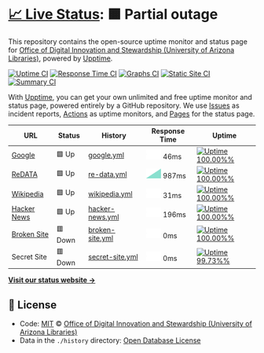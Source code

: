# [📈 Live Status](https://UAL-ODIS.github.io/uptime): <!--live status--> **🟧 Partial outage**

This repository contains the open-source uptime monitor and status page for [Office of Digital Innovation and Stewardship (University of Arizona Libraries)](https://new.library.arizona.edu/departments/odis), powered by [Upptime](https://github.com/upptime/upptime).

[![Uptime CI](https://github.com/koj-co/upptime/workflows/Uptime%20CI/badge.svg)](https://github.com/koj-co/upptime/actions?query=workflow%3A%22Uptime+CI%22)
[![Response Time CI](https://github.com/koj-co/upptime/workflows/Response%20Time%20CI/badge.svg)](https://github.com/koj-co/upptime/actions?query=workflow%3A%22Response+Time+CI%22)
[![Graphs CI](https://github.com/koj-co/upptime/workflows/Graphs%20CI/badge.svg)](https://github.com/koj-co/upptime/actions?query=workflow%3A%22Graphs+CI%22)
[![Static Site CI](https://github.com/koj-co/upptime/workflows/Static%20Site%20CI/badge.svg)](https://github.com/koj-co/upptime/actions?query=workflow%3A%22Static+Site+CI%22)
[![Summary CI](https://github.com/koj-co/upptime/workflows/Summary%20CI/badge.svg)](https://github.com/koj-co/upptime/actions?query=workflow%3A%22Summary+CI%22)

With [Upptime](https://upptime.js.org), you can get your own unlimited and free uptime monitor and status page, powered entirely by a GitHub repository. We use [Issues](https://github.com/UAL-ODIS/uptime/issues) as incident reports, [Actions](https://github.com/UAL-ODIS/uptime/actions) as uptime monitors, and [Pages](https://UAL-ODIS.github.io/uptime) for the status page.

<!--start: status pages-->
<!-- This summary is generated by Upptime (https://github.com/upptime/upptime) -->
<!-- Do not edit this manually, your changes will be overwritten -->

| URL                                             | Status  | History                                                                                      | Response Time                                                                    | Uptime                                                                                                                                                                                                                  |
| ----------------------------------------------- | ------- | -------------------------------------------------------------------------------------------- | -------------------------------------------------------------------------------- | ----------------------------------------------------------------------------------------------------------------------------------------------------------------------------------------------------------------------- |
| [Google](https://www.google.com)                | 🟩 Up   | [google.yml](https://github.com/UAL-ODIS/uptime/commits/master/history/google.yml)           | <img alt="Response time graph" src="./graphs/google.png" height="20"> 46ms       | [![Uptime 100.00%%](https://img.shields.io/endpoint?url=https%3A%2F%2Fraw.githubusercontent.com%2FUAL-ODIS%2Fuptime%2Fmaster%2Fapi%2Fgoogle%2Fuptime.json)](https://UAL-ODIS.github.io/uptime/history/google)           |
| [ReDATA](https://arizona.figshare.com)          | 🟩 Up   | [re-data.yml](https://github.com/UAL-ODIS/uptime/commits/master/history/re-data.yml)         | <img alt="Response time graph" src="./graphs/re-data.png" height="20"> 987ms     | [![Uptime 100.00%%](https://img.shields.io/endpoint?url=https%3A%2F%2Fraw.githubusercontent.com%2FUAL-ODIS%2Fuptime%2Fmaster%2Fapi%2Fre-data%2Fuptime.json)](https://UAL-ODIS.github.io/uptime/history/re-data)         |
| [Wikipedia](https://en.wikipedia.org)           | 🟩 Up   | [wikipedia.yml](https://github.com/UAL-ODIS/uptime/commits/master/history/wikipedia.yml)     | <img alt="Response time graph" src="./graphs/wikipedia.png" height="20"> 31ms    | [![Uptime 100.00%%](https://img.shields.io/endpoint?url=https%3A%2F%2Fraw.githubusercontent.com%2FUAL-ODIS%2Fuptime%2Fmaster%2Fapi%2Fwikipedia%2Fuptime.json)](https://UAL-ODIS.github.io/uptime/history/wikipedia)     |
| [Hacker News](https://news.ycombinator.com)     | 🟩 Up   | [hacker-news.yml](https://github.com/UAL-ODIS/uptime/commits/master/history/hacker-news.yml) | <img alt="Response time graph" src="./graphs/hacker-news.png" height="20"> 196ms | [![Uptime 100.00%%](https://img.shields.io/endpoint?url=https%3A%2F%2Fraw.githubusercontent.com%2FUAL-ODIS%2Fuptime%2Fmaster%2Fapi%2Fhacker-news%2Fuptime.json)](https://UAL-ODIS.github.io/uptime/history/hacker-news) |
| [Broken Site](https://thissitedoesnotexist.com) | 🟥 Down | [broken-site.yml](https://github.com/UAL-ODIS/uptime/commits/master/history/broken-site.yml) | <img alt="Response time graph" src="./graphs/broken-site.png" height="20"> 0ms   | [![Uptime 100.00%%](https://img.shields.io/endpoint?url=https%3A%2F%2Fraw.githubusercontent.com%2FUAL-ODIS%2Fuptime%2Fmaster%2Fapi%2Fbroken-site%2Fuptime.json)](https://UAL-ODIS.github.io/uptime/history/broken-site) |
| Secret Site                                     | 🟥 Down | [secret-site.yml](https://github.com/UAL-ODIS/uptime/commits/master/history/secret-site.yml) | <img alt="Response time graph" src="./graphs/secret-site.png" height="20"> 0ms   | [![Uptime 99.73%%](https://img.shields.io/endpoint?url=https%3A%2F%2Fraw.githubusercontent.com%2FUAL-ODIS%2Fuptime%2Fmaster%2Fapi%2Fsecret-site%2Fuptime.json)](https://UAL-ODIS.github.io/uptime/history/secret-site)  |

<!--end: status pages-->

[**Visit our status website →**](https://UAL-ODIS.github.io/uptime)

## 📄 License

- Code: [MIT](./LICENSE) © [Office of Digital Innovation and Stewardship (University of Arizona Libraries)](https://new.library.arizona.edu/departments/odis)
- Data in the `./history` directory: [Open Database License](https://opendatacommons.org/licenses/odbl/1-0/)
